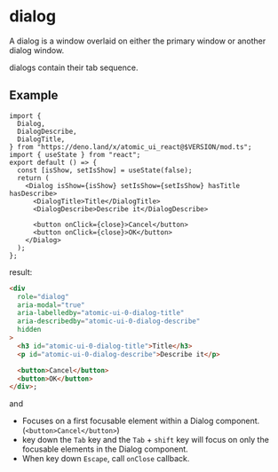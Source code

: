 # dialog

A dialog is a window overlaid on either the primary window or another dialog
window.

dialogs contain their tab sequence.

## Example

```tsx
import {
  Dialog,
  DialogDescribe,
  DialogTitle,
} from "https://deno.land/x/atomic_ui_react@$VERSION/mod.ts";
import { useState } from "react";
export default () => {
  const [isShow, setIsShow] = useState(false);
  return (
    <Dialog isShow={isShow} setIsShow={setIsShow} hasTitle hasDescribe>
      <DialogTitle>Title</DialogTitle>
      <DialogDescribe>Describe it</DialogDescribe>

      <button onClick={close}>Cancel</button>
      <button onClick={close}>OK</button>
    </Dialog>
  );
};
```

result:

```html
<div
  role="dialog"
  aria-modal="true"
  aria-labelledby="atomic-ui-0-dialog-title"
  aria-describedby="atomic-ui-0-dialog-describe"
  hidden
>
  <h3 id="atomic-ui-0-dialog-title">Title</h3>
  <p id="atomic-ui-0-dialog-describe">Describe it</p>

  <button>Cancel</button>
  <button>OK</button>
</div>;
```

and

- Focuses on a first focusable element within a Dialog component.
  (`<button>Cancel</button>`)
- key down the `Tab` key and the `Tab` + `shift` key will focus on only the
  focusable elements in the Dialog component.
- When key down `Escape`, call `onClose` callback.
